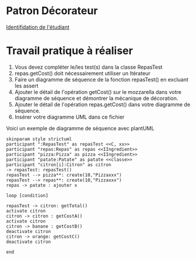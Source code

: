 
# Patron Décorateur

[Identifidation de l'étudiant](README-identification.md)

# Travail pratique à réaliser
1. Vous devez compléter le/les test(s) dans la classe RepasTest
1. repas.getCost() doit nécessairement utiliser un Itérateur 
2. Faire un diagramme de séquence de la fonction repasTest() en excluant les assert
3. Ajouter le détail de l'opération getCost() sur le mozzarella dans votre diagramme de séquence et démontrer la mécanique de décoration.
4. Ajouter le détail de l'opération repas.getCost() dans votre diagramme de séquence.
5. Insérer votre diagramme UML dans ce fichier

  
Voici un exemple de diagramme de séquence avec plantUML

```plantuml
skinparam style strictuml
participant ":RepasTest" as repasTest <<C, xx>>
participant "repas:Repas" as repas <<IIngredient>>
participant "pizza:Pizza" as pizza <<IIngredient>>
participant "patate:Patate" as patate <<classe>>
participant "citron[i]:Citron" as citron
-> repasTest: repasTest()
repasTest --> pizza**: create(10,"Pizzaxxx")
repasTest --> repas**: create(10,"Pizzaxxx")
repas -> patate : ajouter x

loop [condition]

repasTest -> citron: getTotal()
activate citron
citron -> citron : getCostA()
activate citron
citron -> banane : getCostB()
deactivate citron
citron -> orange: getCostC()
deactivate citron

end


```
